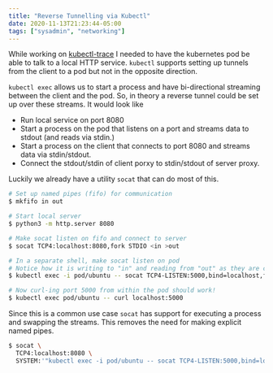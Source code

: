 ```yaml
---
title: "Reverse Tunnelling via Kubectl"
date: 2020-11-13T21:23:44-05:00
tags: ["sysadmin", "networking"]
---
```


While working on [kubectl-trace](https://github.com/iovisor/kubectl-trace) I needed to have the kubernetes pod be able to talk to a local HTTP service. `kubectl` supports setting up tunnels from the client to a pod but not in the opposite direction.

`kubectl exec` allows us to start a process and have bi-directional streaming between the client and the pod. So, in theory a reverse tunnel could be set up over these streams. It would look like
- Run local service on port 8080
- Start a process on the pod that listens on a port and streams data to stdout (and reads via stdin.)
- Start a process on the client that connects to port 8080 and streams data via stdin/stdout.
- Connect the stdout/stdin of client porxy to stdin/stdout of server proxy.

Luckily we already have a utility `socat` that can do most of this.

```bash
# Set up named pipes (fifo) for communication
$ mkfifo in out

# Start local server
$ python3 -m http.server 8080

# Make socat listen on fifo and connect to server
$ socat TCP4:localhost:8080,fork STDIO <in >out

# In a separate shell, make socat listen on pod
# Notice how it is writing to "in" and reading from "out" as they are connected to the socat above
$ kubectl exec -i pod/ubuntu -- socat TCP4-LISTEN:5000,bind=localhost,fork,reuseaddr STDIO >in <out

# Now curl-ing port 5000 from within the pod should work!
$ kubectl exec pod/ubuntu -- curl localhost:5000
```

Since this is a common use case `socat` has support for executing a process and swapping the streams. This removes the need for making explicit named pipes.

```bash
$ socat \
  TCP4:localhost:8080 \
  SYSTEM:'"kubectl exec -i pod/ubuntu -- socat TCP4-LISTEN:5000,bind=localhost,reuseaddr STDIO"'
```

<!--more-->
